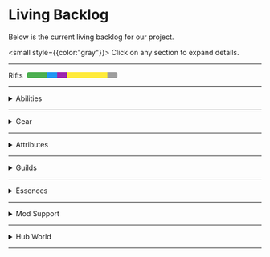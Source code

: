 # Living Backlog

Below is the current living backlog for our project.

<small style={{color:"gray"}}> Click on any section to expand details. </small>

---

<details>
<summary style="display:flex; align-items:center; gap:8px;">
  Rifts
  <span style="display:flex; width:180px; height:12px; border-radius:4px; overflow:hidden; background:#ddd;">
    <span style="flex:22; background:#4caf50;"></span>
    <span style="flex:11; background:#2196f3;"></span>
    <span style="flex:0; background:#ff9800;"></span>
    <span style="flex:11; background:#9c27b0;"></span>
    <span style="flex:44; background:#ffeb3b;"></span>
    <span style="flex:11; background:#9e9e9e;"></span>
  </span>
</summary>

✅ Implemented | ⛏️ In Development | 🗳️ Vote | 📝 Pitch | 💡 Idea | 🗯️ Mentioned

- Generation ✅
- Objectives ✅
- Mapper ⛏️
- Shrines 📝
- Stability 💡
- Loot Goblins 💡
- Champions 💡
- Gachapon 💡
- Guild Rooms 🗯️

</details>


---

<details>
<summary>Abilities</summary>
✅ Implemented | ⛏️ In Development | 🗳️ Vote | 📄 Pitch | 💡 Idea | 🗯️ Mentioned

- Mana 🗯️
- AOE ✅
- Projectiles ✅
- DoT 🗯️
- Cloud 🗯️
- Melee 🗯️
- Defensive 🗯️
- Totems 🗯️
- Follower Summons 🗯️

</details>

---

<details>
<summary>Gear</summary>
✅ Implemented | ⛏️ In Development | 🗳️ Vote | 📄 Pitch | 💡 Idea | 🗯️ Mentioned

- Basic Sockets 🗯️
- Runegems ✅
- Ability Based Sockets 🗯️
- Special Sockets 🗯️
- Base Items 🗯️
- Potions 🗯️

</details>

---

<details>
<summary>Attributes</summary>
✅ Implemented | ⛏️ In Development | 🗳️ Vote | 📄 Pitch | 💡 Idea | 🗯️ Mentioned

- Criticals ✅
- Thorns ⛏️

</details>

---

<details>
<summary>Guilds</summary>
✅ Implemented | ⛏️ In Development | 🗳️ Vote | 📄 Pitch | 💡 Idea | 🗯️ Mentioned

- Currency ⛏️
- Stores ⛏️
- Quests ⛏️
- Rankings 🗯️ 

</details>

---

<details>
<summary>Essences</summary>
✅ Implemented | ⛏️ In Development | 🗳️ Vote | 📄 Pitch | 💡 Idea | 🗯️ Mentioned

- TBD

</details>

---

<details>
<summary>Mod Support</summary>
✅ Implemented | ⛏️ In Development | 🗳️ Vote | 📄 Pitch | 💡 Idea | 🗯️ Mentioned

- TBD

</details>

---

<details>
<summary>Hub World</summary>
✅ Implemented | ⛏️ In Development | 🗳️ Vote | 📄 Pitch | 💡 Idea | 🗯️ Mentioned

- TBD

</details>

---
